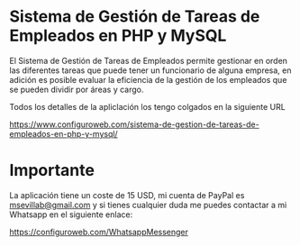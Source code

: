 # Sistema de Gestión de Tareas de Empleados en PHP y MySQL

El Sistema de Gestión de Tareas de Empleados permite gestionar en orden las diferentes tareas que puede tener un funcionario de alguna empresa, en adición es posible evaluar la eficiencia de la gestión de los empleados que se pueden dividir por áreas y cargo.

Todos los detalles de la apliclación los tengo colgados en la siguiente URL

https://www.configuroweb.com/sistema-de-gestion-de-tareas-de-empleados-en-php-y-mysql/

# Importante

La aplicación tiene un coste de 15 USD, mi cuenta de PayPal es msevillab@gmail.com y si tienes cualquier duda me puedes contactar a mi Whatsapp en el siguiente enlace:

https://configuroweb.com/WhatsappMessenger


